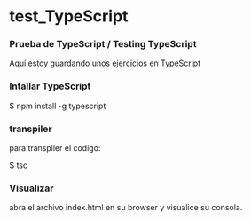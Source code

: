 # test_TypeScript

### Prueba de TypeScript / Testing TypeScript

Aquí estoy guardando unos ejercicios en TypeScript

### Intallar TypeScript

$ npm install -g typescript

### transpiler

para transpiler el codigo:

$ tsc

### Visualizar

abra el archivo index.html en su browser y visualice su consola.
